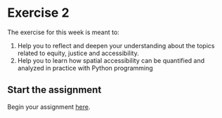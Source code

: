# Exercise 2

The exercise for this week is meant to:
  
1. Help you to reflect and deepen your understanding about the topics related to equity, justice and accessibility.
2. Help you to learn how spatial accessibility can be quantified and analyzed in practice with Python programming
  
## Start the assignment

Begin your assignment [here](Exercise-2.ipynb).


